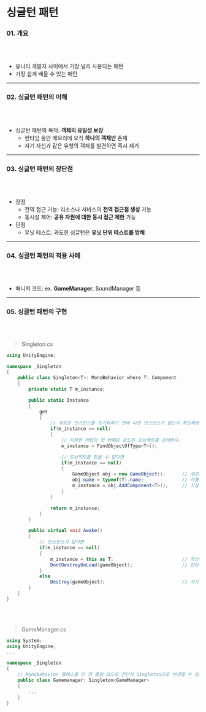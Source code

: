 싱글턴 패턴
===

### 01. 개요
<br></br>
- 유니티 개발자 사이에서 가장 널리 사용되는 패턴
- 가장 쉽게 배울 수 있는 패턴    
----------

### 02. 싱글턴 패턴의 이해    
<br></br>
* 싱글턴 패턴의 목적: **객체의 유일성 보장**
    + 런타임 동안 메모리에 오직 **하나의 객체만** 존재
    + 자기 자신과 같은 유형의 객체를 발견하면 즉시 제거
----------
### 03. 싱글턴 패턴의 장단점    
<br></br>
* 장점
    + 전역 접근 가능: 리소스나 서비스의 **전역 접근점 생성** 가능
    + 동시성 제어: **공유 자원에 대한 동시 접근 제한** 가능   
* 단점
    + 유닛 테스트: 과도한 싱글턴은 **유닛 단위 테스트를 방해**
----------
### 04. 싱글턴 패턴의 적용 사례    
<br></br>
* 매니저 코드: ex. **GameManager**, SoundManager 등
----------
### 05. 싱글턴 패턴의 구현     
<br></br>
> Singleton.cs
```C#
using UnityEngine;

namespace _Singleton
{
    public class Singleton<T>: MonoBehavior where T: Component
    {
        private static T m_instance;

        public static Instance
        {
            get
            {
                // 새로운 인스턴스를 초기화하기 전에 다른 인스턴스가 없는지 확인해보고
                if(m_instance == null)
                {
                    // 지정한 타입의 첫 번째로 로드된 오브젝트를 검색한다.
                    m_instance = FindObjectOfType<T>();

                    // 오브젝트를 찾을 수 없다면
                    if(m_instance == null)
                    {
                        GameObject obj = new GameObject();      // 새로운 GameObject를 생성하고
                        obj.name = typeof(T).name;              // 이름을 변경한 후
                        m_instance = obj.AddComponent<T>();     // 지정되지 않은 유형의 컴포넌트를 추가한다.
                    }
                }

                return m_instance;
            }
        }

        public virtual void Awake()
        {
            // 인스턴스가 없다면
            if(m_instance == null)
            {
                m_instance = this as T;                         // 자신이 인스턴스가 되고
                DontDestroyOnLoad(gameObject);                  // 런타임 동안 존재하도록 보장한다.
            }
            else
                Destroy(gameObject);                            // 자기 자신을 파괴한다.
        }
    }
}
```
<br></br>
> GameManager.cs
```C#
using System;
using UnityEngine;
...

namespace _Singleton
{
    // Monobehavior 클래스를 단 한 줄의 코드로 간단히 Singleton으로 변경할 수 있다.
    public class Gamemanager: Singleton<GameManager>
    {
        ...
    }
}
```
